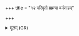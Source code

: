 +++
title = "१२ परिवृतो ब्रह्मणा वर्मणाहम्"

+++
<details><summary>मूलम् (GR)</summary>

परिवृतो ब्रह्मणा वर्मणाहं  
कश्यपस्य ज्योतिषा वर्चसा च ।  
मा मा प्रापत् पाप्मा मोत मृत्युर्  
अन्तर् दधे सलिलेन वाचः ॥
</details>